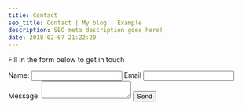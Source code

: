 ```yaml
---
title: Contact
seo_title: Contact | My blog | Example
description: SEO meta description goes here!
date: 2018-02-07 21:22:20
---
```


Fill in the form below to get in touch

<div class="contact-form__wrap" id="contact_form">
  <form class="contact-form__form" action="https://formspree.io/contact.nocturneworks@gmail.com" method="POST">
      <label for="name" class="contact-form__label">Name:</label>
      <input type="text" name="name" value="" class="contact-form__input contact-form__input--text" >
      <label for="_replyto" class="contact-form__label">Email</label>
      <input type="email" name="_replyto" value="" class="contact-form__input contact-form__input--email">
      <label for="message" class="contact-form__label">Message:</label>
      <textarea name="message" class="contact-form__input contact-form__input--textarea"></textarea>
      <input type="submit" value="Send" class="contact-form__input--submit">
      <input type="hidden" name="_subject" value="Website form submission" />
      <input type="hidden" name="_next" value="https://lucas-j-k.github.io/contact/" />
  </form>
</div>

<script>
    var contactform =  document.getElementById('contact_form');
    contactform.setAttribute('action', 'https://formspree.io/' + 'contact.nocturneworks' + '@' + 'gmail' + '.' + 'com');
</script>
